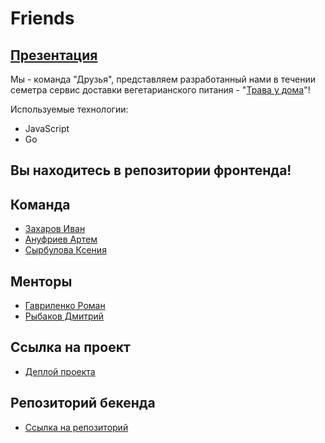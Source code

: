 # Friends

## [Презентация](https://docs.google.com/presentation/d/1jX4J33MJHk7rHxervw6eWCnRkbbuXDsk1m8o7_kbjqA/edit?usp=sharing)

Мы - команда "Друзья", представляем разработанный нами в течении семетра сервис доставки вегетарианского питания - "[Трава у дома](https://grassnearhome.ru/)"!

Используемые технологии:
- JavaScript
- Go



## Вы находитесь в репозитории фронтенда!

## Команда

- [Захаров Иван](https://github.com/Scotfarel)
- [Ануфриев Артем](https://github.com/aanufriev)
- [Сырбулова Ксения](https://github.com/naysudes)

## Менторы
- [Гавриленко Роман](https://github.com/gavroman)
- [Рыбаков Дмитрий](https://github.com/bulletmys)

## Ссылка на проект
- [Деплой проекта](https://grassnearhome.ru/)

## Репозиторий бекенда
- [Ссылка на репозиторий](https://github.com/go-park-mail-ru/2020_2_Friends)
